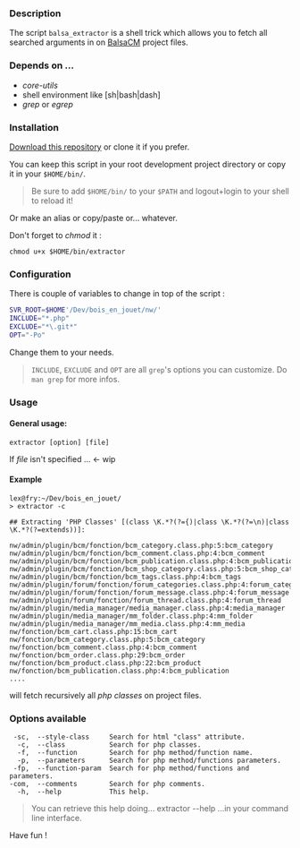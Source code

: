 ### Description

The script `balsa_extractor` is a shell trick which allows you to fetch all searched arguments in on [BalsaCM]() project files.

### Depends on ...

* _core-utils_
* shell environment like \[sh|bash|dash\]
* _grep_ or _egrep_ 

### Installation

[Download this repository](http://lab.thomaslleixa.fr/balsa_extractor/repository/archive) or clone it if you prefer.

You can keep this script in your root development project directory or copy it in your `$HOME/bin/`.

> Be sure to add `$HOME/bin/` to your `$PATH` and logout+login to your shell to reload it!

Or make an alias or copy/paste or... whatever.

Don't forget to _chmod_ it :

    chmod u+x $HOME/bin/extractor
  
### Configuration

There is couple of variables to change in top of the script :

```bash
SVR_ROOT=$HOME'/Dev/bois_en_jouet/nw/'
INCLUDE="*.php"
EXCLUDE="*\.git*"
OPT="-Po"
```

Change them to your needs.

> `INCLUDE`, `EXCLUDE` and `OPT` are all `grep`'s options you can customize. Do `man grep` for more infos.

### Usage

#### General usage:

    extractor [option] [file]
  
If _file_ isn't specified ...  ← wip

#### Example

    lex@fry:~/Dev/bois_en_jouet/
    > extractor -c

    ## Extracting 'PHP Classes' [(class \K.*?(?={)|class \K.*?(?=\n)|class \K.*?(?=extends))]:

    nw/admin/plugin/bcm/fonction/bcm_category.class.php:5:bcm_category 
    nw/admin/plugin/bcm/fonction/bcm_comment.class.php:4:bcm_comment 
    nw/admin/plugin/bcm/fonction/bcm_publication.class.php:4:bcm_publication 
    nw/admin/plugin/bcm/fonction/bcm_shop_category.class.php:5:bcm_shop_category 
    nw/admin/plugin/bcm/fonction/bcm_tags.class.php:4:bcm_tags 
    nw/admin/plugin/forum/fonction/forum_categories.class.php:4:forum_categories 
    nw/admin/plugin/forum/fonction/forum_message.class.php:4:forum_message 
    nw/admin/plugin/forum/fonction/forum_thread.class.php:4:forum_thread 
    nw/admin/plugin/media_manager/media_manager.class.php:4:media_manager 
    nw/admin/plugin/media_manager/mm_folder.class.php:4:mm_folder 
    nw/admin/plugin/media_manager/mm_media.class.php:4:mm_media 
    nw/fonction/bcm_cart.class.php:15:bcm_cart 
    nw/fonction/bcm_category.class.php:5:bcm_category 
    nw/fonction/bcm_comment.class.php:4:bcm_comment 
    nw/fonction/bcm_order.class.php:29:bcm_order 
    nw/fonction/bcm_product.class.php:22:bcm_product 
    nw/fonction/bcm_publication.class.php:4:bcm_publication 
    ....    

will fetch recursively all _php classes_ on project files. 

### Options available
  
     -sc,  --style-class     Search for html "class" attribute.
      -c,  --class           Search for php classes.
      -f,  --function        Search for php method/function name.
      -p,  --parameters      Search for php method/functions parameters.
     -fp,  --function-param  Search for php method/functions and parameters.
    -com,  --comments        Search for php comments.
      -h,  --help            This help.
  

> You can retrieve this help doing...
>     extractor --help
> ...in your command line interface.

Have fun !
